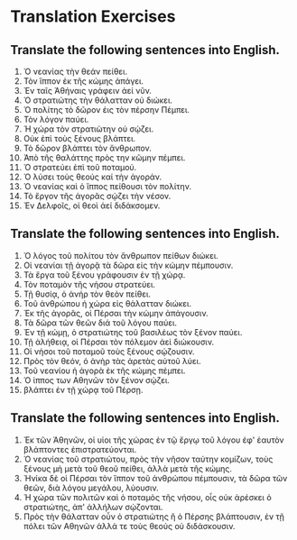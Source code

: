 # Translation Exercises

## Translate the following sentences into English.

1.	Ὁ νεανίας τὴν θεάν πείθει.
2.	Τὸν ἵππον ἐκ τῆς κώμης ἀπάγει.
3.	Ἐν ταῖς Ἀθήναις γράφειν ἀεί νῦν.
4.	Ὁ στρατιώτης τὴν θάλατταν οὐ διώκει.
5.	Ὁ πολίτης τὸ δῶρον ἐις τὸν πέρσην Πέμπει.
6.	Τὸν λόγον παύει.
7.	Ἡ χώρα τὸν στρατιὼτην οὐ σῴζει.
8.	Οὐκ ἐπὶ τοὺς ξένους βλάπτει.
9.	Τὸ δῶρον βλάπτει τὸν ἄνθρωπον.
10.	Ἀπὸ τῆς θαλάττης πρὸς την κῶμην πέμπει.
11.	Ὁ στρατεύει ἐπὶ τοῦ ποταμού.
12.	Ὁ λύσει τοὺς θεούς καί τὴν ἀγοράν.
13.	Ὁ νεανίας καὶ ὁ ἵππος πείθουσι τὸν πολίτην.
14.	Τὸ ἔργον τῆς ἀγορᾶς σῴζει τὴν νέσον.
15.	Ἐν Δελφοῖς, οἱ θεοὶ ἀεί διδάκσομεν.

## Translate the following sentences into English.

1.	Ὁ λόγος τοῦ πολίτου τὸν ἄνθρωπον πείθων διώκει.
2.	Οἱ νεανίαι τῇ ἀγορᾷ τὰ δῶρα εἰς τὴν κώμην πέμπουσιν.
3.	Τὰ ἔργα τοῦ ξένου γράφουσιν ἐν τῇ χώρᾳ.
4.	Τὸν ποταμὸν τῆς νήσου στρατεύει.
5.	Τῇ θυσίᾳ, ὁ ἀνήρ τὸν θεὸν πείθει.
6.	Τοῦ ἀνθρώπου ἡ χώρα εἰς θάλατταν διώκει.
7.	Ἐκ τῆς ἀγορᾶς, οἱ Πέρσαι τὴν κώμην ἀπάγουσιν.
8.	Τὰ δῶρα τῶν θεῶν διά τοῦ λόγου παύει.
9.	Ἐν τῇ κώμῃ, ὁ στρατιώτης τοῦ βασιλέως τὸν ξένον παύει.
10.	Τῇ ἀλήθειᾳ, οἱ Πέρσαι τὸν πόλεμον ἀεὶ διώκουσιν.
11.	Οἱ νήσοι τοῦ ποταμοῦ τοὺς ξένους σῴζουσιν.
12.	Πρὸς τὸν θεόν, ὁ ἀνὴρ τὰς ἀρετὰς αὐτοῦ λύει.
13.	Τοῦ νεανίου ἡ ἀγορὰ ἐκ τῆς κώμης πέμπει.
14.	Ὁ ἱππος των Αθηνῶν  τὸν ξένον σῴζει.
15.	βλάπτει ἐν τῇ χώρᾳ τοῦ Πέρσῃ.

## Translate the following sentences into English.

1.	Ἐκ τῶν Ἀθηνῶν, οἱ υἱοι τῆς χώρας ἐν τῷ ἔργῳ τοῦ λόγου ἐφ' ἑαυτὸν βλάπτοντες ἐπιστρατεύονται.
2.	Ὁ νεανίας τοῦ στρατιώτου, πρὸς τὴν νῆσον ταύτην κομίζων, τοὺς ξένους μὴ μετὰ τοῦ θεοῦ πείθει, ἀλλὰ μετὰ τῆς κώμης.
3.	Ἠνίκα δὲ οἱ Πέρσαι τὸν ἵππον τοῦ ἀνθρώπου πέμπουσιν, τὰ δῶρα τῶν θεῶν, διὰ λόγου μεγάλου, λύουσιν.
4.	Ἡ χώρα τῶν πολιτῶν καὶ ὁ ποταμὸς τῆς νήσου, οἷς οὐκ ἀρέσκει ὁ στρατιώτης, ἀπ' ἀλλήλων σῴζονται.
5.	Πρὸς τὴν θάλατταν οὖν ὁ στρατιώτης ἢ ὁ Πέρσης βλάπτουσιν, ἐν τῇ πόλει τῶν Αθηνῶν ἀλλά τε τοὺς θεούς οὐ διδάσκουσιν.

